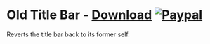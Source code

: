 # Old Title Bar - [Download](https://betterdiscord.net/ghdl?url=https://raw.githubusercontent.com/mwittrien/BetterDiscordAddons/master/Plugins/OldTitleBar/OldTitleBar.plugin.js) [![Paypal][paypal-badge]][paypal-link] 

[paypal-badge]: https://img.shields.io/badge/Paypal-Donate!-%2300457C.svg?logo=paypal&style=flat-square
[paypal-link]: https://paypal.me/MircoWittrien

Reverts the title bar back to its former self.
